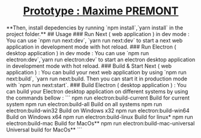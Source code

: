 <h1 align="center"><a href="https://github.com/MaximePremont/boilerplate-nextron-shadcn">Prototype : Maxime PREMONT</a></h1>
**Then, install depedencies by running `npm install`,`yarn install` in the project folder.**
## Usage
### Run Next ( web application ) in dev mode :
You can use `npm run next:dev`, `yarn run next:dev` to start a next web application in development mode with hot reload.
### Run Electron ( desktop application ) in dev mode :
You can use `npm run electron:dev`,`yarn run electron:dev` to start an electron desktop application in development mode with hot reload.
### Build & Start Next ( web application ) :
You can build your next web application by using `npm run next:build`, `yarn run next:build. Then you can start it in production mode with `npm run next:start`.
### Build Electron ( desktop application ) :
You can build your Electron desktop application on different systems by using the commands bellow :
```
npm run electron:build-current        Build for current system
npm run electron:build-all            Build on all systems
npm run electron:build-win32          Build on Windows x32
npm run electron:build-win64          Build on Windows x64
npm run electron:build-linux          Build for linux*
npm run electron:build-mac            Build for MacOs**
npm run electron:build-mac-universal  Universal build for MacOs**
```
